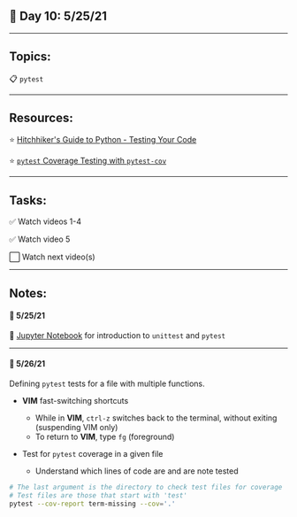## :calendar: Day 10: 5/25/21

---

## Topics:

:clipboard: `pytest`

---

## Resources:

:star: [Hitchhiker's Guide to Python - Testing Your Code](https://docs.python-guide.org/writing/tests/)

:star: [`pytest` Coverage Testing with `pytest-cov`](https://pypi.org/project/pytest-cov/)

---

## Tasks:

:white_check_mark: Watch videos 1-4

:white_check_mark: Watch video 5

:white_large_square: Watch next video(s)

---

## Notes:

#### :notebook: 5/25/21

:telescope: [Jupyter Notebook](pytest.ipynb) for introduction to `unittest` and `pytest`



---

#### :notebook: 5/26/21

Defining `pytest` tests for a file with multiple functions.

* **VIM** fast-switching shortcuts
  * While in **VIM**, `ctrl-z` switches back to the terminal, without exiting (suspending VIM only)
  * To return to **VIM**, type `fg` (foreground)

* Test for `pytest` coverage in a given file
  * Understand which lines of code are and are note tested

```bash
# The last argument is the directory to check test files for coverage
# Test files are those that start with 'test'
pytest --cov-report term-missing --cov='.'
```

